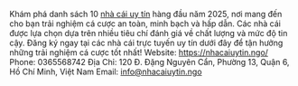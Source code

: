 Khám phá danh sách 10 [nhà cái uy tín](https://nhacaiuytin.ngo/) hàng đầu năm 2025, nơi mang đến cho bạn trải nghiệm cá cược an toàn, minh bạch và hấp dẫn. Các nhà cái được lựa chọn dựa trên nhiều tiêu chí đánh giá về chất lượng và mức độ tin cậy. Đăng ký ngay tại các nhà cái trực tuyến uy tín dưới đây để tận hưởng những trải nghiệm cá cược tốt nhất!
Website: https://nhacaiuytin.ngo/
Phone: 0365568742
Địa Chỉ: 120 Đ. Đặng Nguyên Cẩn, Phường 13, Quận 6, Hồ Chí Minh, Việt Nam
Email: info@nhacaiuytin.ngo
